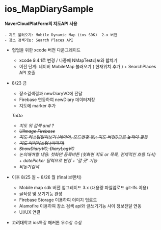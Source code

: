 # ios_MapDiarySample

#### NaverCloudPlatForm의  지도API 사용 
    - 지도 불러오기: Mobile Dynamic Map (ios SDK)  2.x 버전
    - 장소 검색기능: Search Places API 

- 협업을 위한 xcode 버전 다운그레이드
    - xcode 9.4.1로 변경 / 나중에 NMapTest레포와 합치기
    - 이전 단계: 네이버 MobileMap 불러오기 ( 현재위치 추가 ) + SearchPlaces API 호출
    
- 8/23 금
    - 장소검색결과 newDiaryVC에 전달
    - Firebase 연동하여 newDiary 데이터저장
    - 지도에 marker 추가
    
    *ToDo*
    - *지도 위 검색 and ?*
    - ~~*UIImage Firebase*~~
    - ~~*지도 커스텀알아보기 (레이어, 모드변경 등): 지도 버전3으로 높혀야 할듯*~~
    - ~~*지도 마커커스텀 (이미지)*~~
    - ~~*ShowDiaryVC, DiaryLogVC*~~
    - *논의해야할 내용: 첫화면 등록버튼 (첫화면 지도 or 목록, 전체적인 흐름 다시) + datePicker 달력으로 변경 + '갈 곳' 기능*
    - *비동기검색*

- 이후 8/25 일 ~ 8/26 월 (final 브랜치) 
   - Mobile map sdk 버전 업그레이드 3.x (대용량 파일업로드 git-lfs 이용)
   - 글작성 및 보기기능 완성 
   - Firebase Storage 이용하여 이미지 업로드 
   - Alamofire 이용하여 장소 검색 api와 글쓰기기능 사이 정보전달 연동 
   - UI/UX 연결
 
 - 고려대학교 ios특강 해커톤 우수상 수상

    

